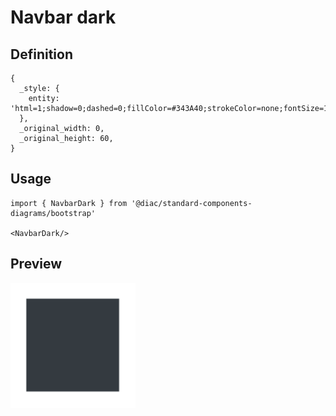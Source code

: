 # Navbar dark

## Definition

```
{
  _style: { 
    entity: 'html=1;shadow=0;dashed=0;fillColor=#343A40;strokeColor=none;fontSize=16;fontColor=#ffffff;align=left;spacing=15;',
  },
  _original_width: 0,
  _original_height: 60,
}
```

## Usage

```
import { NavbarDark } from '@diac/standard-components-diagrams/bootstrap'

<NavbarDark/>
```

## Preview

<img src="./navbar-dark.png" width="200"/>
